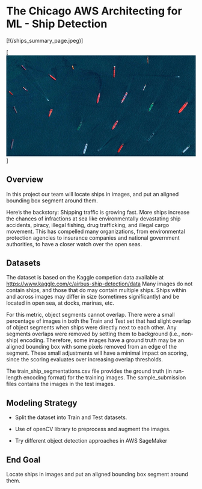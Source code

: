 # The Chicago AWS Architecting for ML - Ship Detection

[!(/ships_summary_page.jpeg)]

[![](/ships_summary_page.jpeg)]

## Overview

In this project our team will locate ships in images, and put an aligned bounding box segment around them. 

Here’s the backstory: Shipping traffic is growing fast. More ships increase the chances of infractions at sea like environmentally devastating ship accidents, piracy, illegal fishing, drug trafficking, and illegal cargo movement. This has compelled many organizations, from environmental protection agencies to insurance companies and national government authorities, to have a closer watch over the open seas.

## Datasets

The dataset is based on the Kaggle competion data available at https://www.kaggle.com/c/airbus-ship-detection/data
Many images do not contain ships, and those that do may contain multiple ships. Ships within and across images may differ in size (sometimes significantly) and be located in open sea, at docks, marinas, etc.

For this metric, object segments cannot overlap. There were a small percentage of images in both the Train and Test set that had slight overlap of object segments when ships were directly next to each other. Any segments overlaps were removed by setting them to background (i.e., non-ship) encoding. Therefore, some images have a ground truth may be an aligned bounding box with some pixels removed from an edge of the segment. These small adjustments will have a minimal impact on scoring, since the scoring evaluates over increasing overlap thresholds.

The train_ship_segmentations.csv file provides the ground truth (in run-length encoding format) for the training images. The sample_submission files contains the images in the test images.

## Modeling Strategy

* Split the dataset into Train and Test datasets.

* Use of openCV library to preprocess and augment the images.

* Try different object detection approaches in AWS SageMaker


## End Goal

Locate ships in images and put an aligned bounding box segment around them. 
